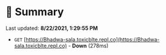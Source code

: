 # 📖 Summary
Last updated: **8/22/2021, 1:29:55 PM**

- `GET` [https://Bhadwa-sala.toxicblte.repl.co](https://Bhadwa-sala.toxicblte.repl.co) - **Down** (278ms)
